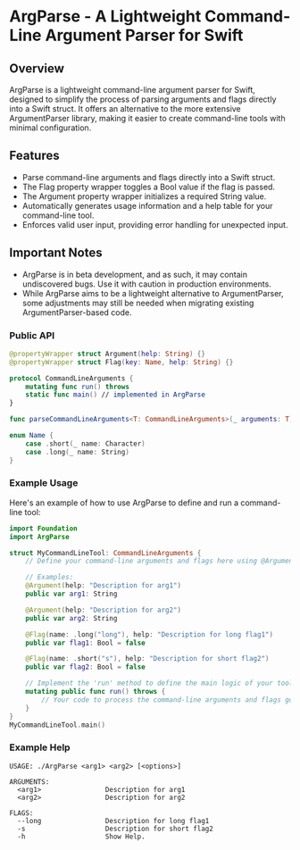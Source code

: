 # ArgParse - A Lightweight Command-Line Argument Parser for Swift

## Overview
ArgParse is a lightweight command-line argument parser for Swift, designed to simplify the process of parsing arguments and flags directly into a Swift struct. It offers an alternative to the more extensive ArgumentParser library, making it easier to create command-line tools with minimal configuration.

## Features
- Parse command-line arguments and flags directly into a Swift struct.
- The Flag property wrapper toggles a Bool value if the flag is passed.
- The Argument property wrapper initializes a required String value.
- Automatically generates usage information and a help table for your command-line tool.
- Enforces valid user input, providing error handling for unexpected input.

## Important Notes
- ArgParse is in beta development, and as such, it may contain undiscovered bugs. Use it with caution in production environments.
- While ArgParse aims to be a lightweight alternative to ArgumentParser, some adjustments may still be needed when migrating existing ArgumentParser-based code.

### Public API
```swift
@propertyWrapper struct Argument(help: String) {}
@propertyWrapper struct Flag(key: Name, help: String) {}

protocol CommandLineArguments {
    mutating func run() throws
    static func main() // implemented in ArgParse
}

func parseCommandLineArguments<T: CommandLineArguments>(_ arguments: T) -> T

enum Name {
    case .short(_ name: Character)
    case .long(_ name: String)
}
```

### Example Usage
Here's an example of how to use ArgParse to define and run a command-line tool:
```swift
import Foundation
import ArgParse

struct MyCommandLineTool: CommandLineArguments {
    // Define your command-line arguments and flags here using @Argument and @Flag property wrappers.

    // Examples:
    @Argument(help: "Description for arg1")
    public var arg1: String

    @Argument(help: "Description for arg2")
    public var arg2: String

    @Flag(name: .long("long"), help: "Description for long flag1")
    public var flag1: Bool = false

    @Flag(name: .short("s"), help: "Description for short flag2")
    public var flag2: Bool = false

    // Implement the 'run' method to define the main logic of your tool.
    mutating public func run() throws {
        // Your code to process the command-line arguments and flags goes here.
    }
}
MyCommandLineTool.main()
```

### Example Help
```
USAGE: ./ArgParse <arg1> <arg2> [<options>]

ARGUMENTS:
  <arg1>                Description for arg1
  <arg2>                Description for arg2

FLAGS:
  --long                Description for long flag1
  -s                    Description for short flag2
  -h                    Show Help.
```
